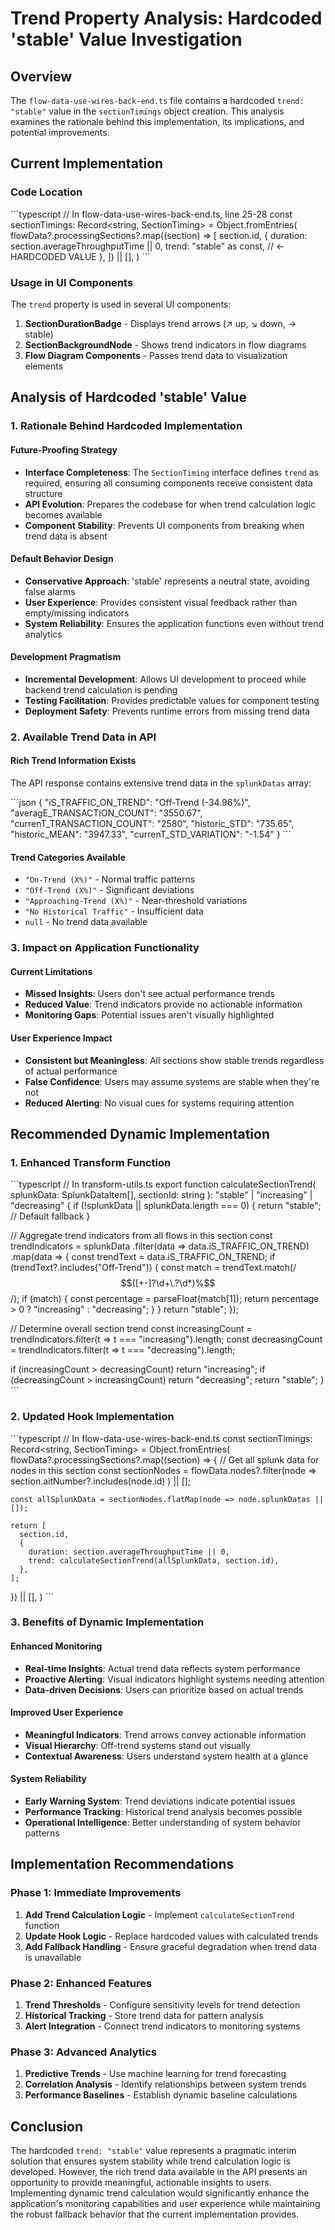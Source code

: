 # Trend Property Analysis: Hardcoded 'stable' Value Investigation

## Overview

The `flow-data-use-wires-back-end.ts` file contains a hardcoded `trend: "stable"` value in the `sectionTimings` object creation. This analysis examines the rationale behind this implementation, its implications, and potential improvements.

## Current Implementation

### Code Location
\`\`\`typescript
// In flow-data-use-wires-back-end.ts, line 25-28
const sectionTimings: Record<string, SectionTiming> = Object.fromEntries(
  flowData?.processingSections?.map((section) => [
    section.id,
    {
      duration: section.averageThroughputTime || 0,
      trend: "stable" as const, // ← HARDCODED VALUE
    },
  ]) || [],
)
\`\`\`

### Usage in UI Components
The `trend` property is used in several UI components:

1. **SectionDurationBadge** - Displays trend arrows (↗ up, ↘ down, → stable)
2. **SectionBackgroundNode** - Shows trend indicators in flow diagrams
3. **Flow Diagram Components** - Passes trend data to visualization elements

## Analysis of Hardcoded 'stable' Value

### 1. **Rationale Behind Hardcoded Implementation**

#### **Future-Proofing Strategy**
- **Interface Completeness**: The `SectionTiming` interface defines `trend` as required, ensuring all consuming components receive consistent data structure
- **API Evolution**: Prepares the codebase for when trend calculation logic becomes available
- **Component Stability**: Prevents UI components from breaking when trend data is absent

#### **Default Behavior Design**
- **Conservative Approach**: 'stable' represents a neutral state, avoiding false alarms
- **User Experience**: Provides consistent visual feedback rather than empty/missing indicators
- **System Reliability**: Ensures the application functions even without trend analytics

#### **Development Pragmatism**
- **Incremental Development**: Allows UI development to proceed while backend trend calculation is pending
- **Testing Facilitation**: Provides predictable values for component testing
- **Deployment Safety**: Prevents runtime errors from missing trend data

### 2. **Available Trend Data in API**

#### **Rich Trend Information Exists**
The API response contains extensive trend data in the `splunkDatas` array:

\`\`\`json
{
  "iS_TRAFFIC_ON_TREND": "Off-Trend (-34.96%)",
  "averagE_TRANSACTION_COUNT": "3550.67",
  "currenT_TRANSACTION_COUNT": "2580",
  "historic_STD": "735.65",
  "historic_MEAN": "3947.33",
  "currenT_STD_VARIATION": "-1.54"
}
\`\`\`

#### **Trend Categories Available**
- `"On-Trend (X%)"` - Normal traffic patterns
- `"Off-Trend (X%)"` - Significant deviations
- `"Approaching-Trend (X%)"` - Near-threshold variations
- `"No Historical Traffic"` - Insufficient data
- `null` - No trend data available

### 3. **Impact on Application Functionality**

#### **Current Limitations**
- **Missed Insights**: Users don't see actual performance trends
- **Reduced Value**: Trend indicators provide no actionable information
- **Monitoring Gaps**: Potential issues aren't visually highlighted

#### **User Experience Impact**
- **Consistent but Meaningless**: All sections show stable trends regardless of actual performance
- **False Confidence**: Users may assume systems are stable when they're not
- **Reduced Alerting**: No visual cues for systems requiring attention

## Recommended Dynamic Implementation

### 1. **Enhanced Transform Function**

\`\`\`typescript
// In transform-utils.ts
export function calculateSectionTrend(
  splunkData: SplunkDataItem[],
  sectionId: string
): "stable" | "increasing" | "decreasing" {
  if (!splunkData || splunkData.length === 0) {
    return "stable"; // Default fallback
  }

  // Aggregate trend indicators from all flows in this section
  const trendIndicators = splunkData
    .filter(data => data.iS_TRAFFIC_ON_TREND)
    .map(data => {
      const trendText = data.iS_TRAFFIC_ON_TREND;
      if (trendText?.includes("Off-Trend")) {
        const match = trendText.match(/$$([+-]?\d+\.?\d*)%$$/);
        if (match) {
          const percentage = parseFloat(match[1]);
          return percentage > 0 ? "increasing" : "decreasing";
        }
      }
      return "stable";
    });

  // Determine overall section trend
  const increasingCount = trendIndicators.filter(t => t === "increasing").length;
  const decreasingCount = trendIndicators.filter(t => t === "decreasing").length;
  
  if (increasingCount > decreasingCount) return "increasing";
  if (decreasingCount > increasingCount) return "decreasing";
  return "stable";
}
\`\`\`

### 2. **Updated Hook Implementation**

\`\`\`typescript
// In flow-data-use-wires-back-end.ts
const sectionTimings: Record<string, SectionTiming> = Object.fromEntries(
  flowData?.processingSections?.map((section) => {
    // Get all splunk data for nodes in this section
    const sectionNodes = flowData.nodes?.filter(node => 
      section.aitNumber?.includes(node.id)
    ) || [];
    
    const allSplunkData = sectionNodes.flatMap(node => node.splunkDatas || []);
    
    return [
      section.id,
      {
        duration: section.averageThroughputTime || 0,
        trend: calculateSectionTrend(allSplunkData, section.id),
      },
    ];
  }) || [],
)
\`\`\`

### 3. **Benefits of Dynamic Implementation**

#### **Enhanced Monitoring**
- **Real-time Insights**: Actual trend data reflects system performance
- **Proactive Alerting**: Visual indicators highlight systems needing attention
- **Data-driven Decisions**: Users can prioritize based on actual trends

#### **Improved User Experience**
- **Meaningful Indicators**: Trend arrows convey actionable information
- **Visual Hierarchy**: Off-trend systems stand out visually
- **Contextual Awareness**: Users understand system health at a glance

#### **System Reliability**
- **Early Warning System**: Trend deviations indicate potential issues
- **Performance Tracking**: Historical trend analysis becomes possible
- **Operational Intelligence**: Better understanding of system behavior patterns

## Implementation Recommendations

### Phase 1: Immediate Improvements
1. **Add Trend Calculation Logic** - Implement `calculateSectionTrend` function
2. **Update Hook Logic** - Replace hardcoded values with calculated trends
3. **Add Fallback Handling** - Ensure graceful degradation when trend data is unavailable

### Phase 2: Enhanced Features
1. **Trend Thresholds** - Configure sensitivity levels for trend detection
2. **Historical Tracking** - Store trend data for pattern analysis
3. **Alert Integration** - Connect trend indicators to monitoring systems

### Phase 3: Advanced Analytics
1. **Predictive Trends** - Use machine learning for trend forecasting
2. **Correlation Analysis** - Identify relationships between system trends
3. **Performance Baselines** - Establish dynamic baseline calculations

## Conclusion

The hardcoded `trend: "stable"` value represents a pragmatic interim solution that ensures system stability while trend calculation logic is developed. However, the rich trend data available in the API presents an opportunity to provide meaningful, actionable insights to users. Implementing dynamic trend calculation would significantly enhance the application's monitoring capabilities and user experience while maintaining the robust fallback behavior that the current implementation provides.
